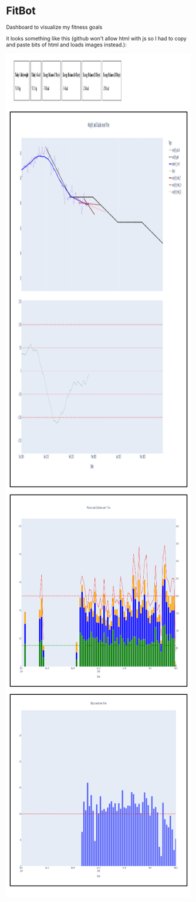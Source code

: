 # FitBot
Dashboard to visualize my fitness goals

it looks something like this (github won't allow html with js so I had to copy and paste bits of html and loads images instead.):

<div style="background-color: white; padding: 10px; font-family: sans-serif; color: black">
<!-- <div style="display: flex; flex-direction: row; align-items: center;"><div id="weight-info-box" style="border: 1px solid black; padding: 10px; margin: 5px;"><h4>Today's Bodyweight</h4><p id="today-bw">78.00 kg</p></div><div id="goal-info-box" style="border: 1px solid black; padding: 10px; margin: 5px;"><h4>Today's Goal</h4><p id="today-goal">78.51 kg</p></div><div id="energy-balance-7-box" style="border: 1px solid black; padding: 10px; margin: 5px;"><h4>Energy Balance (7 Days)</h4><p id="energy-balance-7">-743 kcal</p></div><div id="energy-balance-14-box" style="border: 1px solid black; padding: 10px; margin: 5px;"><h4>Energy Balance (14 Days)</h4><p id="energy-balance-14">-54 kcal</p></div><div id="energy-balance-21-box" style="border: 1px solid black; padding: 10px; margin: 5px;"><h4>Energy Balance (21 Days)</h4><p id="energy-balance-21">-216 kcal</p></div><div id="energy-balance-28-box" style="border: 1px solid black; padding: 10px; margin: 5px;"><h4>Energy Balance (28 Days)</h4><p id="energy-balance-28">-219 kcal</p></div></div> -->
<div style="padding: 10px; margin-bottom: 20px; height: 110px;"><img src="assets/boxes.png" alt="Description" width="300", style="width: 100%; height: 100%"></div>
<div style="border: 2px solid black; padding: 10px; margin-bottom: 20px; height: 1000px;"><img src="assets/goals.png" alt="Description" width="300", style="width: 100%; height: 100%"></div>
<div style="border: 2px solid black; padding: 10px; margin-bottom: 20px; height: 500px;"><img src="assets/nutrition.png" alt="Description" width="300", style="width: 100%; height: 100%"></div>
<div style="border: 2px solid black; padding: 10px; margin-bottom: 20px; height: 500px;"><img src="assets/steps.png" alt="Description" width="300", style="width: 100%; height: 100%"></div>
</div>
